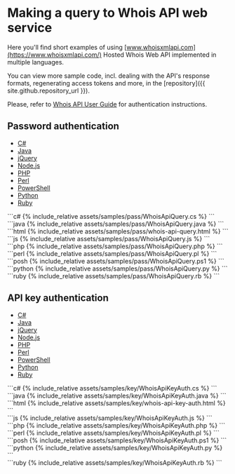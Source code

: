 # Making a query to Whois API web service

Here you'll find short examples of using
[www.whoisxmlapi.com](https://www.whoisxmlapi.com/) Hosted Whois Web API
implemented in multiple languages.

You can view more sample code, incl. dealing with the API's response formats,
regenerating access tokens and more, in the
[repository]({{ site.github.repository_url }}).

Please, refer to
[Whois API User Guide](https://www.whoisxmlapi.com/whois-api-guide.php) for
authentication instructions.

## Password authentication

<ul id="profileTabs" class="nav nav-tabs" role="tablist">
    <li class="active"><a href="#csharp" data-toggle="tab">C#</a></li>
    <li><a href="#java" data-toggle="tab">Java</a></li>
    <li><a href="#jquery" data-toggle="tab">jQuery</a></li>
    <li><a href="#nodejs" data-toggle="tab">Node.js</a></li>
    <li><a href="#php" data-toggle="tab">PHP</a></li>
    <li><a href="#perl" data-toggle="tab">Perl</a></li>
    <li><a href="#powershell" data-toggle="tab">PowerShell</a></li>
    <li><a href="#python" data-toggle="tab">Python</a></li>
    <li><a href="#ruby" data-toggle="tab">Ruby</a></li>
</ul>

<div class="tab-content">

<div role="tabpanel" class="tab-pane active" id="csharp">
<div class="container-fluid" markdown="1"> 
```c#
{% include_relative assets/samples/pass/WhoisApiQuery.cs %}
```
</div>
</div>

<div role="tabpanel" class="tab-pane" id="java">
<div class="container-fluid" markdown="1"> 
```java
{% include_relative assets/samples/pass/WhoisApiQuery.java %}
```
</div>
</div>

<div role="tabpanel" class="tab-pane" id="jquery">
<div class="container-fluid" markdown="1">
```html
{% include_relative assets/samples/pass/whois-api-query.html %}
```
</div>
</div>

<div role="tabpanel" class="tab-pane" id="nodejs">
<div class="container-fluid" markdown="1">
```js
{% include_relative assets/samples/pass/WhoisApiQuery.js %}
```
</div>
</div>

<div role="tabpanel" class="tab-pane" id="php">
<div class="container-fluid" markdown="1">
```php
{% include_relative assets/samples/pass/WhoisApiQuery.php %}
```
</div>
</div>

<div role="tabpanel" class="tab-pane" id="perl">
<div class="container-fluid" markdown="1">
```perl
{% include_relative assets/samples/pass/WhoisApiQuery.pl %}
```
</div>
</div>

<div role="tabpanel" class="tab-pane" id="powershell">
<div class="container-fluid" markdown="1">
```posh
{% include_relative assets/samples/pass/WhoisApiQuery.ps1 %}
```
</div>
</div>

<div role="tabpanel" class="tab-pane" id="python">
<div class="container-fluid" markdown="1">
```python
{% include_relative assets/samples/pass/WhoisApiQuery.py %}
```
</div>
</div>

<div role="tabpanel" class="tab-pane" id="ruby">
<div class="container-fluid" markdown="1">
```ruby
{% include_relative assets/samples/pass/WhoisApiQuery.rb %}
```
</div>
</div>

</div>

## API key authentication

<ul id="profileTabs" class="nav nav-tabs" role="tablist">
    <li class="active"><a href="#csharp-key" data-toggle="tab">C#</a></li>
    <li><a href="#java-key" data-toggle="tab">Java</a></li>
    <li><a href="#jquery-key" data-toggle="tab">jQuery</a></li>
    <li><a href="#nodejs-key" data-toggle="tab">Node.js</a></li>
    <li><a href="#php-key" data-toggle="tab">PHP</a></li>
    <li><a href="#perl-key" data-toggle="tab">Perl</a></li>
    <li><a href="#powershell-key" data-toggle="tab">PowerShell</a></li>
    <li><a href="#python-key" data-toggle="tab">Python</a></li>
    <li><a href="#ruby-key" data-toggle="tab">Ruby</a></li>
</ul>

<div class="tab-content">

<div role="tabpanel" class="tab-pane active" id="csharp-key">
<div class="container-fluid" markdown="1"> 
```c#
{% include_relative assets/samples/key/WhoisApiKeyAuth.cs %}
```
</div>
</div>

<div role="tabpanel" class="tab-pane" id="java-key">
<div class="container-fluid" markdown="1"> 
```java
{% include_relative assets/samples/key/WhoisApiKeyAuth.java %}
```
</div>
</div>

<div role="tabpanel" class="tab-pane" id="jquery-key">
<div class="container-fluid" markdown="1"> 
```html
{% include_relative assets/samples/key/whois-api-key-auth.html %}
```
</div>
</div>

<div role="tabpanel" class="tab-pane" id="nodejs-key">
<div class="container-fluid" markdown="1"> 
```js
{% include_relative assets/samples/key/WhoisApiKeyAuth.js %}
```
</div>
</div>

<div role="tabpanel" class="tab-pane" id="php-key">
<div class="container-fluid" markdown="1"> 
```php
{% include_relative assets/samples/key/WhoisApiKeyAuth.php %}
```
</div>
</div>

<div role="tabpanel" class="tab-pane" id="perl-key">
<div class="container-fluid" markdown="1"> 
```perl
{% include_relative assets/samples/key/WhoisApiKeyAuth.pl %}
```
</div>
</div>

<div role="tabpanel" class="tab-pane" id="powershell-key">
<div class="container-fluid" markdown="1"> 
```posh
{% include_relative assets/samples/key/WhoisApiKeyAuth.ps1 %}
```
</div>
</div>

<div role="tabpanel" class="tab-pane" id="python-key">
<div class="container-fluid" markdown="1"> 
```python
{% include_relative assets/samples/key/WhoisApiKeyAuth.py %}
```
</div>
</div>

<div role="tabpanel" class="tab-pane" id="ruby-key">
<div class="container-fluid" markdown="1"> 
```ruby
{% include_relative assets/samples/key/WhoisApiKeyAuth.rb %}
```
</div>
</div>

</div>